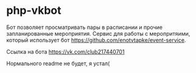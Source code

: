 # php-vkbot
Бот позволяет просматривать пары в расписании и прочие запланированные мероприятия. 
Сервис для работы с меропритяими, который использует бот https://github.com/enotvtapke/event-service.

Ссылка на бота https://vk.com/club217440701

Нормального readme не будет, я устал(
